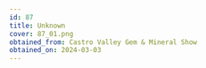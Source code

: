 ```yaml
---
id: 87
title: Unknown
cover: 87_01.png
obtained_from: Castro Valley Gem & Mineral Show
obtained_on: 2024-03-03
---
```

